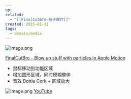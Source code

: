 ```yaml
---
up: 
related:
  - "[[FinalCutBro-粒子爆炸]]"
created: 2025-01-31
tags:
  - domain/media
---
```



![image.png](https://s1.vika.cn/space/2025/01/31/2a7faf90922247c4a4fbc4d0e7b6ed41)

[FinalCutBro - Blow up stuff with particles in Apple Motion](https://youtu.be/Ma73kTVEY44?list=PLZrnfpG8NEZe_sfCDc0UvRvgB_wFtj96C&t=144)

- 鼠标移动到功能区域
- 增加圆形区域，同时模糊整体
- 音效 Bottle Cork + 区域放大


![image.png](https://s1.vika.cn/space/2025/01/31/41be3830c1d5426fb86c7be26a2ba549)
[YouTube](https://youtu.be/Ma73kTVEY44?list=PLZrnfpG8NEZe_sfCDc0UvRvgB_wFtj96C&t=137)